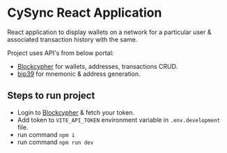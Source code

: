 # CySync React Application

React application to display wallets on a network for a particular user & associated transaction history with the same.

Project uses API's from below portal:
- [Blockcypher](https://www.blockcypher.com/dev/#introduction) for wallets, addresses, transactions CRUD.
- [bip39](https://github.com/iancoleman/bip39/tree/master/src) for mnemonic & address generation.

## Steps to run project

- Login to [Blockcypher](https://www.blockcypher.com/) & fetch your token.
- Add token to `VITE_API_TOKEN` environment variable in `.env.development` file.
- run command `npm i`
- run command `npm run dev`

